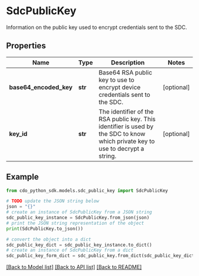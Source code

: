# SdcPublicKey

Information on the public key used to encrypt credentials sent to the SDC.

## Properties

Name | Type | Description | Notes
------------ | ------------- | ------------- | -------------
**base64_encoded_key** | **str** | Base64 RSA public key to use to encrypt device credentials sent to the SDC. | [optional] 
**key_id** | **str** | The identifier of the RSA public key. This identifier is used by the SDC to know which private key to use to decrypt a string. | [optional] 

## Example

```python
from cdo_python_sdk.models.sdc_public_key import SdcPublicKey

# TODO update the JSON string below
json = "{}"
# create an instance of SdcPublicKey from a JSON string
sdc_public_key_instance = SdcPublicKey.from_json(json)
# print the JSON string representation of the object
print(SdcPublicKey.to_json())

# convert the object into a dict
sdc_public_key_dict = sdc_public_key_instance.to_dict()
# create an instance of SdcPublicKey from a dict
sdc_public_key_form_dict = sdc_public_key.from_dict(sdc_public_key_dict)
```
[[Back to Model list]](../README.md#documentation-for-models) [[Back to API list]](../README.md#documentation-for-api-endpoints) [[Back to README]](../README.md)


